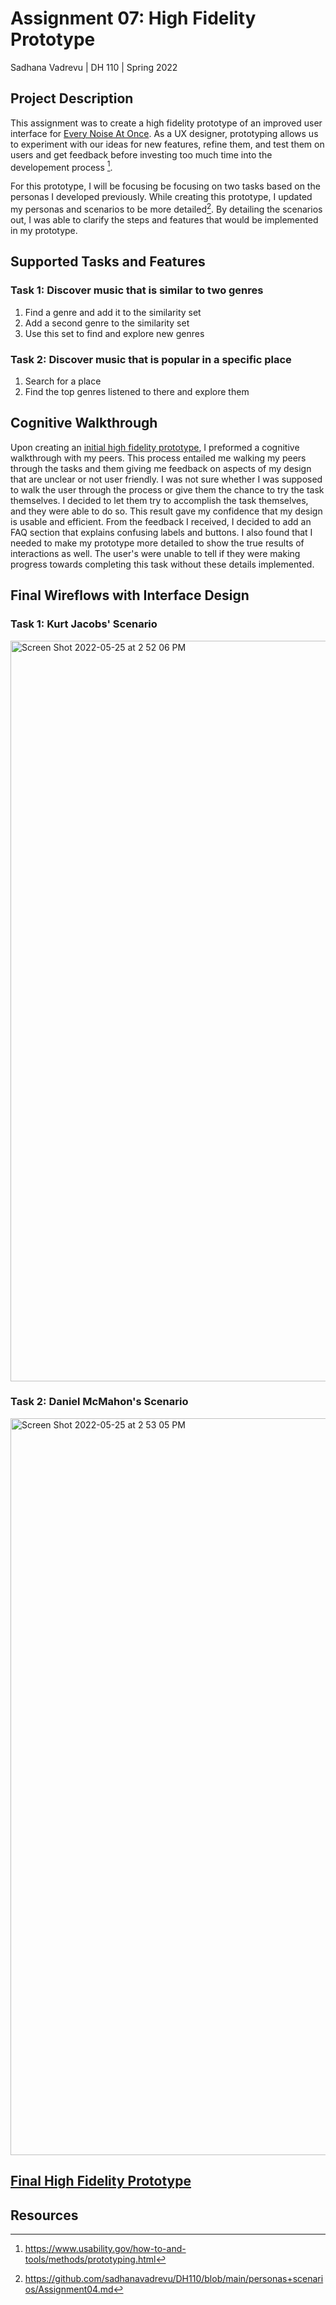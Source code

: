 # Assignment 07: High Fidelity Prototype
Sadhana Vadrevu | DH 110 | Spring 2022

## Project Description
This assignment was to create a high fidelity prototype of an improved user interface for [Every Noise At Once](https://everynoise.com). As a UX designer, prototyping allows us to experiment with our ideas for new features, refine them, and test them on users and get feedback before investing too much time into the developement process [^1]. 

For this prototype, I will be focusing be focusing on two tasks based on the personas I developed previously. While creating this prototype, I updated my personas and scenarios to be more detailed[^2]. By detailing the scenarios out, I was able to clarify the steps and features that would be implemented in my prototype.

## Supported Tasks and Features

### Task 1: Discover music that is similar to two genres
1. Find a genre and add it to the similarity set
2. Add a second genre to the similarity set
3. Use this set to find and explore new genres

### Task 2: Discover music that is popular in a specific place
1. Search for a place
2. Find the top genres listened to there and explore them

## Cognitive Walkthrough 
Upon creating an [initial high fidelity prototype](https://www.figma.com/file/y5I9pUUqHxBG7qJspki57u/DH-110%3A-Wireframes?node-id=46%3A1097), I preformed a cognitive walkthrough with my peers. This process entailed me walking my peers through the tasks and them giving me feedback on aspects of my design that are unclear or not user friendly. I was not sure whether I was supposed to walk the user through the process or give them the chance to try the task themselves. I decided to let them try to accomplish the task themselves, and they were able to do so. This result gave my confidence that my design is usable and efficient. From the feedback I received, I decided to add an FAQ section that explains confusing labels and buttons. I also found that I needed to make my prototype more detailed to show the true results of interactions as well. The user's were unable to tell if they were making progress towards completing this task without these details implemented.

## Final Wireflows with Interface Design 

### Task 1: Kurt Jacobs' Scenario

<img width="1185" alt="Screen Shot 2022-05-25 at 2 52 06 PM" src="https://user-images.githubusercontent.com/20260950/170373587-7af3eb62-4ea9-4b2d-9813-8c2108de0f55.png">

### Task 2: Daniel McMahon's Scenario

<img width="1179" alt="Screen Shot 2022-05-25 at 2 53 05 PM" src="https://user-images.githubusercontent.com/20260950/170373676-adc1e70d-8326-4ff9-be6e-f96610305c3f.png">

## [Final High Fidelity Prototype](https://www.figma.com/proto/y5I9pUUqHxBG7qJspki57u/DH-110%3A-Wireframes?page-id=77%3A1481&node-id=77%3A1483&viewport=208%2C390%2C0.15&scaling=min-zoom&starting-point-node-id=77%3A1483)

## Resources
[^1]: https://www.usability.gov/how-to-and-tools/methods/prototyping.html
[^2]: https://github.com/sadhanavadrevu/DH110/blob/main/personas+scenarios/Assignment04.md
